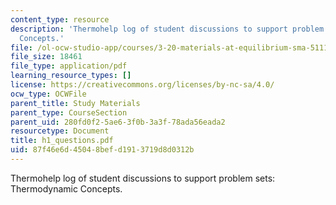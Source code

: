 ```yaml
---
content_type: resource
description: 'Thermohelp log of student discussions to support problem sets: Thermodynamic
  Concepts.'
file: /ol-ocw-studio-app/courses/3-20-materials-at-equilibrium-sma-5111-fall-2003/87f46e6d45048befd1913719d8d0312b_h1_questions.pdf
file_size: 18461
file_type: application/pdf
learning_resource_types: []
license: https://creativecommons.org/licenses/by-nc-sa/4.0/
ocw_type: OCWFile
parent_title: Study Materials
parent_type: CourseSection
parent_uid: 280fd0f2-5ae6-3f0b-3a3f-78ada56eada2
resourcetype: Document
title: h1_questions.pdf
uid: 87f46e6d-4504-8bef-d191-3719d8d0312b
---
```

Thermohelp log of student discussions to support problem sets: Thermodynamic Concepts.
